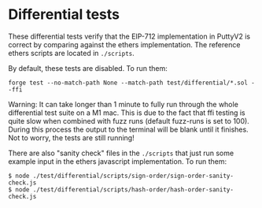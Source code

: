 # Differential tests

These differential tests verify that the EIP-712 implementation in PuttyV2 is correct by comparing against the ethers implementation.
The reference ethers scripts are located in `./scripts`.

By default, these tests are disabled. To run them:

```
forge test --no-match-path None --match-path test/differential/*.sol --ffi
```

Warning: It can take longer than 1 minute to fully run through the whole differential test suite on a M1 mac. This is due to the fact that ffi testing is quite slow when combined with fuzz runs (default fuzz-runs is set to 100). During this process the output to the terminal will be blank until it finishes. Not to worry, the tests are still running!

There are also "sanity check" files in the `./scripts` that just run some example input in the ethers javascript implementation. To run them:

```
$ node ./test/differential/scripts/sign-order/sign-order-sanity-check.js
$ node ./test/differential/scripts/hash-order/hash-order-sanity-check.js
```
